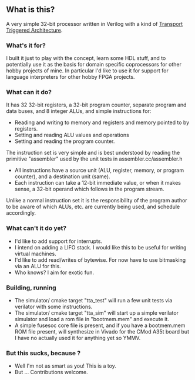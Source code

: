 ## What is this?

A very simple 32-bit processor written in Verilog with a kind of
[Transport Triggered
Architecture](https://en.wikipedia.org/wiki/Transport_triggered_architecture).

### What's it for?

I built it just to play with the concept, learn some HDL stuff, and to
potentially use it as the basis for domain specific coprocessors for
other hobby projects of mine.  In particular I'd like to use it for
support for language interpreters for other hobby FPGA projects.

### What can it do?

It has 32 32-bit registers, a 32-bit program counter, separate program
and data buses, and 8 integer ALUs, and simple instructions for:

  * Reading and writing to memory and registers and memory pointed to
    by registers.
  * Setting and reading ALU values and operations
  * Setting and reading the program counter.
  
The instruction set is very simple and is best understood by reading
the primitive "assembler" used by the unit tests in
assembler.cc/assembler.h

  * All instructions have a source unit (ALU, register, memory, or
    program counter), and a destination unit (same).
  * Each instruction can take a 12-bit immediate value, or when it
    makes sense, a 32-bit operand which follows in the program stream.

Unlike a normal instruction set it is the responsibility of the
program author to be aware of which ALUs, etc. are currently being
used, and schedule accordingly.

### What can't it do yet?

  * I'd like to add support for interrupts.
  * I intend on adding a LIFO stack. I would like this to be useful
    for writing virtual machines.
  * I'd like to add read/writes of bytewise. For now have to use
    bitmasking via an ALU for this.
  * Who knows? I aim for exotic fun.

### Building, running

  * The simulator/ cmake target "tta_test" will run a few unit tests
    via verilator with some instructions.
  * The simulator/ cmake target "tta_sim" will start up a simple
    verilator simulator and load a rom file in "bootmem.mem" and
    execute it.
  * A simple fusesoc core file is present, and if you have a
    bootmem.mem ROM file present, will synthesize in Vivado for the
    CMod A35t board but I have no actually used it for anything yet so
    YMMV.
  
### But this sucks, because <XXXX>?

  * Well I'm not as smart as you! This is a toy.
  * But ... Contributions welcome.
